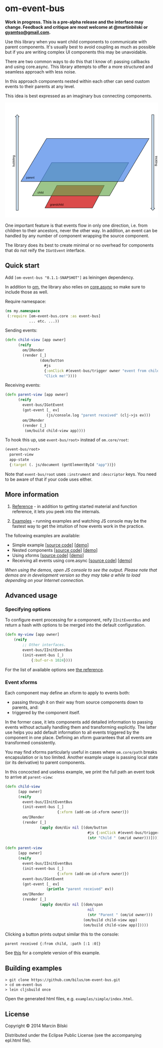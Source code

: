 # om-event-bus

**Work in progress. This is a pre-alpha release and the interface may change. Feedback and critique are most welcome at @martinbilski or gyamtso@gmail.com.**



Use this library when you want child components to communicate with parent components. It's usually best to avoid
coupling as much as possible but if you are writing complex UI components this may be unavoidable.

There are two common ways to do this that I know of: passing callbacks and using core.async. This library attempts to
 offer a more structured and seamless approach with less noise.

In this approach components nested within each other can send custom events to their parents at any level.

This idea is best expressed as an imaginary bus connecting components.

![High-level overview](https://raw.githubusercontent.com/bilus/om-event-bus/master/docs/event_bus_2.png)

One important feature is that events flow in only one direction, i.e. from children to their ancestors, never the other
way. In addition, an event can be handled by any number of component wrapping the source component.

The library does its best to create minimal or no overhead for components that do not reify the `IGotEvent` interface.

## Quick start

Add `[om-event-bus "0.1.1-SNAPSHOT"]` as leiningen dependency.

In addition to [om](https://github.com/swannodette/om), the library also relies on
[core.async](https://github.com/clojure/core.async) so make sure to include those as well.

Require namespace:

```clojure
(ns my.namespace
 (:require [om-event-bus.core :as event-bus]
           ... etc. ...))
```

Sending events:

```clojure
(defn child-view [app owner]
      (reify
        om/IRender
        (render [_]
                (dom/button
                  #js
                  {:onClick #(event-bus/trigger owner "event from child")}
                  "Click me!"))))
```

Receiving events:

```clojure
(defn parent-view [app owner]
      (reify
        event-bus/IGotEvent
        (got-event [_ ev]
                   (js/console.log "parent received" (clj->js ev)))
        om/IRender
        (render [_]
         (om/build child-view app))))
```

To hook this up, use `event-bus/root>` instead of `om.core/root`:

```clojure
(event-bus/root>
  parent-view
  app-state
  {:target (. js/document (getElementById "app"))})
```

Note that `event-bus/root` uses `:instrument` and `:descriptor` keys. You need to be aware of that if your code uses either.

## More information

1. [Reference](http://bilus.github.io/om-event-bus/) - in addition to getting started material and function reference,
it lets you peek into the internals.

2. [Examples](https://github.com/bilus/om-event-bus/tree/master/examples) - running examples and watching JS console may
be the fastest way to get the intuition of how events work in the practice.

The following examples are available:

*  Simple example [[source code](https://github.com/bilus/om-event-bus/blob/master/examples/simple/src/core.cljs)] [[demo](http://bilus.github.io/om-event-bus/examples/simple/index.html)]
*  Nested components [[source code](https://github.com/bilus/om-event-bus/blob/master/examples/nested/src/core.cljs)] [[demo](http://bilus.github.io/om-event-bus/examples/nested/index.html)]
*  Using xforms [[source code](https://github.com/bilus/om-event-bus/blob/master/examples/xform/src/core.cljs)] [[demo](http://bilus.github.io/om-event-bus/examples/xform/index.html)]
*  Receiving all events using core.async [[source code](https://github.com/bilus/om-event-bus/blob/master/examples/go_loop/src/core.cljs)] [[demo](http://bilus.github.io/om-event-bus/examples/go_loop/index.html)]

*When using the demos, open JS console to see the output. Please note that demos are in development version so they may take a while to load depending on your Internet connection.*

## Advanced usage

### Specifying options

To configure event processing for a component, reify `IInitEventBus` and return a hash with options to be merged into
the default configuration.

```clojure
(defn my-view [app owner]
    (reify
        ;; Other interfaces.
        event-bus/IInitEventBus
        (init-event-bus [_)
            {:buf-or-n 1024})))
```

For the list of available options see [the reference](http://bilus.github.io/om-event-bus/).

### Event xforms

Each component may define an xform to apply to events both:

 - passing through it on their way from source components down to parents, and:
 - triggered by the component itself.

In the former case, it lets components add detailed information to passing events without actually handling them and
transforming explicitly. The latter use helps you add default information to all events triggered by the component in
one place. Defining an xform guarantees that all events are transformed consistently.

You may find xforms particularly useful in cases where `om.core/path` breaks encapsulation or is too limited. Another 
example usage is passing local state (or its derivative) to parent components.

In this concocted and useless example, we print the full path an event took to arrive at `parent-view`:

```clojure
(defn child-view
      [app owner]
      (reify
        event-bus/IInitEventBus
        (init-event-bus [_]
                        {:xform (add-om-id-xform owner)})
        om/IRender
        (render [_]
                (apply dom/div nil [(dom/button
                                      #js {:onClick #(event-bus/trigger owner {:from "child"})}
                                      (str "Child " (om/id owner)))]))))

(defn parent-view
      [app owner]
      (reify
        event-bus/IInitEventBus
        (init-event-bus [_]
                        {:xform (add-om-id-xform owner)})
        event-bus/IGotEvent
        (got-event [_ ev]
                   (println "parent received" ev))
        om/IRender
        (render [_]
                (apply dom/div nil [(dom/span
                                      nil
                                      (str "Parent " (om/id owner)))
                                    (om/build child-view app)
                                    (om/build child-view app)]))))
```

Clicking a button prints output similar this to the console:

```
parent received {:from child, :path [:1 :0]}
```

See [this](https://github.com/bilus/om-event-bus/tree/master/examples/xform) for a complete version of this example.


## Building examples

```
> git clone https://github.com/bilus/om-event-bus.git
> cd om-event-bus
> lein cljsbuild once
```

Open the generated html files, e.g. `examples/simple/index.html`.


## License

Copyright © 2014 Marcin Bilski

Distributed under the Eclipse Public License (see the accompanying epl.html file).
